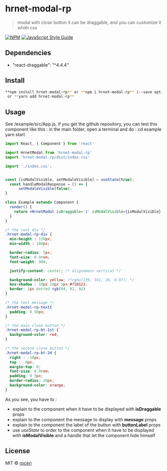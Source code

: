 # hrnet-modal-rp

> modal with close button
> it can be draggable, and you can customize it whith css

[![NPM](https://img.shields.io/npm/v/hrnet-modal.svg)](https://www.npmjs.com/package/hrnet-modal-rp) [![JavaScript Style Guide](https://img.shields.io/badge/code_style-standard-brightgreen.svg)](https://standardjs.com)

## Dependencies

-   "react-draggable": "^4.4.4"

## Install

```bash
**npm install hrnet-modal-rp** or **npm i hrnet-modal-rp** (--save option not neeeded since npm 5.0.0)
 or **yarn add hrnet-modal-rp**
```

## Usage

See /example/src/App.js, 
if you  get the github repository, you  can test this component like this :
in the main folder, open a terminal and do :
cd example
yarn start

```jsx
import React, { Component } from 'react'

import HrnetModal from 'hrnet-modal-rp'
import 'hrnet-modal-rp/dist/index.css'

import './index.css';


const [isModalVisible, setModaleVisible] = useState(true);
  const handleModalResponse = () => {
      setModaleVisible(false);
}

class Example extends Component {
  render() {
    return <HrnetModal isDraggable='1' isModalVisible={isModalVisible} message='test' buttonLabel='Ok' handleModalResponse={handleModalResponse} />
  }
}
```

```css
/* the root div */
.hrnet-modal-rp-div {
  min-height : 130px;
  min-width : 100px;

  border-radius: 5px;
  font-size: 0.9rem;
  font-weight: 900;

  justify-content: center; /* alignement vertical */

  background-color: yellow; /*rgba(139, 161, 26, 0.97); */
  box-shadow : 10px 10px 5px #718121;
  border: 1px dotted rgb(94, 92, 92)
}

/* the text message */
.hrnet-modal-rp-text{
  padding: 0 50px;
}

/* the main close button */
.hrnet-modal-rp-bt-1st {
  background-color: red;
}

/* the second close button */
.hrnet-modal-rp-bt-2d {
  right : -10px;
  top : -8px;
  margin-top: 0;
  font-size: 0.9rem;
  padding: 0 5px;
  border-radius: 20px;
  background-color: orange;
}
```

As you see, you have to :
* explain to the component when it have to be displayed with **isDraggable** props
* explain to the component the message to  display with **message** props
* explain to the component the label of the button with **buttonLabel** props
* use  *useState* to order to the component when it have to be displayed with **isModalVisible** and a handle that let the component hide himself


## License

MIT © [rpceri](https://github.com/rpceri)
